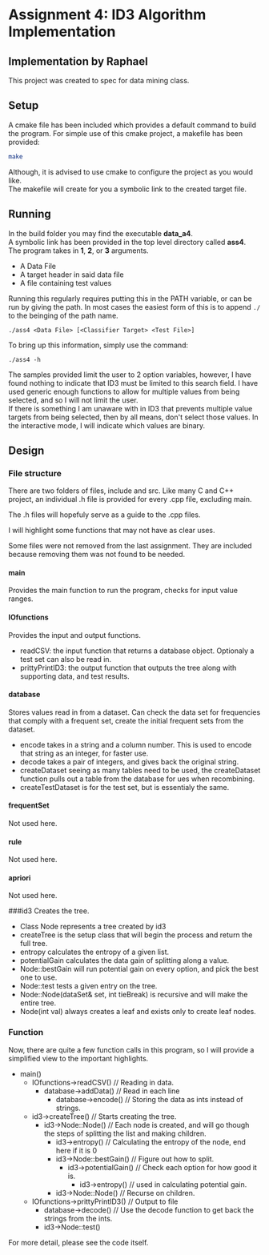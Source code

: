 # Assignment 4: ID3 Algorithm Implementation

## Implementation by Raphael

This project was created to spec for data mining class.

## Setup
A cmake file has been included which provides a default command to build the program.
For simple use of this cmake project, a makefile has been provided:
```bash
make
```
Although, it is advised to use cmake to configure the project as you would like.  
The makefile will create for you a symbolic link to the created target file.  

## Running

In the build folder you may find the executable **data_a4**.  
A symbolic link has been provided in the top level directory called  **ass4**.  
The program takes in **1**, **2**, or **3** arguments.

* A Data File
* A target header in said data file
* A file containing test values

Running this regularly requires putting this in the PATH variable, or can be run by giving the path.  In most cases the easiest form of this is to append `./` to the beinging of the path name.

```
./ass4 <Data File> [<Classifier Target> <Test File>]
```

To bring up this information, simply use the command:
```
./ass4 -h
```

The samples provided limit the user to 2 option variables, however, I have found nothing to indicate that ID3 must be limited to this search field.
I have used generic enough functions to allow for multiple values from being selected, and so I will not limit the user.  
If there is something I am unaware with in ID3 that prevents multiple value targets from being selected, then by all means, don't select those values.
In the interactive mode, I will indicate which values are binary.

## Design

### File structure
There are two folders of files, include and src.  Like many C and C++ project, an individual .h file is provided for every .cpp file, excluding main.

The .h files will hopefuly serve as a guide to the .cpp files.

I will highlight some functions that may not have as clear uses.

Some files were not removed from the last assignment.  They are included because removing them was not found to be needed.

#### main
Provides the main function to run the program, checks for input value ranges.

#### IOfunctions
Provides the input and output functions.

* readCSV: the input function that returns a database object.  Optionaly a test set can also be read in.
* prittyPrintID3: the output function that outputs the tree along with supporting data, and test results.

#### database
Stores values read in from a dataset.  Can check the data set for frequencies that comply with a frequent set,
create the initial frequent sets from the dataset.

* encode takes in a string and a column number.  This is used to encode that string as an integer, for faster use.
* decode takes a pair of integers, and gives back the original string.
* createDataset seeing as many tables need to be used, the createDataset function pulls out a table from the database for ues when recombining.
* createTestDataset is for the test set, but is essentialy the same.


#### frequentSet
Not used here.

#### rule
Not used here.

#### apriori
Not used here.

###id3
Creates the tree.

* Class Node represents a tree created by id3
* createTree is the setup class that will begin the process and return the full tree.
* entropy calculates the entropy of a given list.
* potentialGain calculates the data gain of splitting along a value.  
* Node::bestGain will run potential gain on every option, and pick the best one to use.
* Node::test tests a given entry on the tree.
* Node::Node(dataSet& set, int tieBreak) is recursive and will make the entire tree.
* Node(int val) always creates a leaf and exists only to create leaf nodes.

### Function 
Now, there are quite a few function calls in this program, so I will provide a simplified view to the important highlights.

* main()
    * IOfunctions->readCSV()                   // Reading in data.
        * database->addData()                  // Read in each line
            * database->encode()               // Storing the data as ints instead of strings.
    * id3->createTree()                        // Starts creating the tree.
        * id3->Node::Node()                    // Each node is created, and will go though the steps of splitting the list and making children.
            * id3->entropy()                   // Calculating the entropy of the node, end here if it is 0
            * id3->Node::bestGain()            // Figure out how to split.
                * id3->potentialGain()         // Check each option for how good it is.
                    * id3->entropy()           // used in calculating potential gain.
            * id3->Node::Node()                // Recurse on children.
    * IOfunctions->prittyPrintID3()            // Output to file
        * database->decode()                   // Use the decode function to get back the strings from the ints.
        * id3->Node::test()
    
For more detail, please see the code itself.  
        